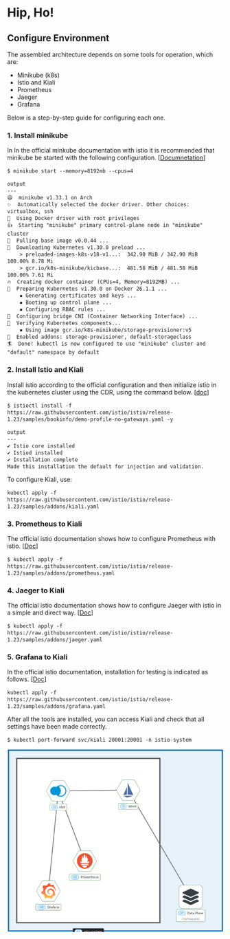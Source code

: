 # Hip, Ho!

## Configure Environment

The assembled architecture depends on some tools for operation, which are:

- Minikube (k8s)
- Istio and Kiali
- Prometheus
- Jaeger
- Grafana

Below is a step-by-step guide for configuring each one.

### 1. Install minikube

In In the official minkube documentation with istio it is recommended that minikube be started with the following configuration. [[Documnetation](https://minikube.sigs.k8s.io/docs/handbook/addons/istio/)]

```
$ minikube start --memory=8192mb --cpus=4
```

```
output
---
😄  minikube v1.33.1 on Arch 
✨  Automatically selected the docker driver. Other choices: virtualbox, ssh
📌  Using Docker driver with root privileges
👍  Starting "minikube" primary control-plane node in "minikube" cluster
🚜  Pulling base image v0.0.44 ...
💾  Downloading Kubernetes v1.30.0 preload ...
    > preloaded-images-k8s-v18-v1...:  342.90 MiB / 342.90 MiB  100.00% 8.78 Mi
    > gcr.io/k8s-minikube/kicbase...:  481.58 MiB / 481.58 MiB  100.00% 7.61 Mi
🔥  Creating docker container (CPUs=4, Memory=8192MB) ...
🐳  Preparing Kubernetes v1.30.0 on Docker 26.1.1 ...
    ▪ Generating certificates and keys ...
    ▪ Booting up control plane ...
    ▪ Configuring RBAC rules ...
🔗  Configuring bridge CNI (Container Networking Interface) ...
🔎  Verifying Kubernetes components...
    ▪ Using image gcr.io/k8s-minikube/storage-provisioner:v5
🌟  Enabled addons: storage-provisioner, default-storageclass
🏄  Done! kubectl is now configured to use "minikube" cluster and "default" namespace by default
```

### 2. Install Istio and Kiali

Install istio according to the official configuration and then initialize istio in the kubernetes cluster using the CDR, using the command below. [[doc](https://istio.io/latest/docs/setup/getting-started/#download)]

```
$ istioctl install -f https://raw.githubusercontent.com/istio/istio/release-1.23/samples/bookinfo/demo-profile-no-gateways.yaml -y
```

```
output
---
✔ Istio core installed
✔ Istiod installed
✔ Installation complete
Made this installation the default for injection and validation.
```

To configure Kiali, use:

```
kubectl apply -f https://raw.githubusercontent.com/istio/istio/release-1.23/samples/addons/kiali.yaml
```

### 3. Prometheus to Kiali

The official istio documentation shows how to configure Prometheus with istio. [[Doc](https://istio.io/latest/docs/ops/integrations/prometheus/)]

```
$ kubectl apply -f https://raw.githubusercontent.com/istio/istio/release-1.23/samples/addons/prometheus.yaml
```

### 4. Jaeger to Kiali

The official istio documentation shows how to configure Jaeger with istio in a simple and direct way. [[Doc](https://istio.io/latest/docs/ops/integrations/jaeger/#installation)]

```
$ kubectl apply -f https://raw.githubusercontent.com/istio/istio/release-1.23/samples/addons/jaeger.yaml
```

### 5. Grafana to Kiali

In the official istio documentation, installation for testing is indicated as follows. [[Doc](https://istio.io/latest/docs/ops/integrations/grafana/)]

```
kubectl apply -f https://raw.githubusercontent.com/istio/istio/release-1.23/samples/addons/grafana.yaml
```

After all the tools are installed, you can access Kiali and check that all settings have been made correctly.

```
$ kubectl port-forward svc/kiali 20001:20001 -n istio-system
```

![](img/kiali.png)